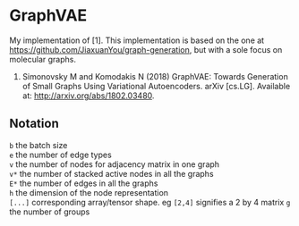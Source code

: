 # GraphVAE

My implementation of [1].
This implementation is based  on the one at https://github.com/JiaxuanYou/graph-generation, but with a sole
focus on molecular graphs.

1. Simonovsky M and Komodakis N (2018)
 GraphVAE: Towards Generation of Small Graphs Using Variational Autoencoders. 
 arXiv [cs.LG]. Available at: http://arxiv.org/abs/1802.03480.
 
 
## Notation
`b` the batch size  
`e` the number of edge types  
`v` the number of nodes for adjacency matrix in one graph  
`v*` the number of stacked active nodes in all the graphs    
`E*` the number of edges in all the graphs  
`h` the dimension of the node representation      
`[...]` corresponding array/tensor shape. eg `[2,4]` signifies a 2 by 4 matrix
`g` the number of groups


